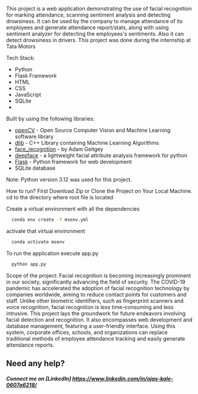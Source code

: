This project is a web application demonstrating the use of facial recognition for marking attendance, scanning sentiment analysis and detecting drowsiness. It can be used by the company to manage attendance of its employees and generate attendance report/stats, along with using sentiment analyzer for detecting the employees's sentiments. Also it can detect drowsiness in drivers. This project was done during the internship at Tata Motors

 Tech Stack:
- Python
- Flask Framework
- HTML
- CSS
- JavaScript
- SQLite
- 
 Built by using the following libraries: 
 - [openCV](https://github.com/opencv/opencv) - Open Source Computer Vision and Machine Learning software library
 - [dlib](https://github.com/davisking/dlib) - C++ Library containing Machine Learning Algorithms
 - [face_recognition](https://github.com/ageitgey/face_recognition) - by Adam Geitgey
 - [deepface](https://github.com/serengil/deepface) - a lightweight facial attribute analysis framework for python
 - [Flask](https://github.com/pallets/flask) - Python framework for web development
 - SQLite database

Note: Python version 3.12 was used for this project.


How to run?
First Download Zip or Clone the Project on Your Local Machine.
cd to the directory where root file is located

Create a virtual environment with all the dependencies
```bash
  conda env create -f msenv.yml
```
activate that virtual environment
```bash
  conda activate msenv
```
To run the application execute app.py    
```bash
  python app.py
```

Scope of the project: 
Facial recognition is becoming increasingly prominent in our society, significantly advancing the field of security. The COVID-19 pandemic has accelerated the adoption of facial recognition technology by companies worldwide, aiming to reduce contact points for customers and staff. Unlike other biometric identifiers, such as fingerprint scanners and voice recognition, facial recognition is less time-consuming and less intrusive.
This project lays the groundwork for future endeavors involving facial detection and recognition. It also encompasses web development and database management, featuring a user-friendly interface. Using this system, corporate offices, schools, and organizations can replace traditional methods of employee attendance tracking and easily generate attendance reports.

## Need any help?
##### Connect me on [LinkedIn] https://www.linkedin.com/in/ojas-kale-0607a6218/
